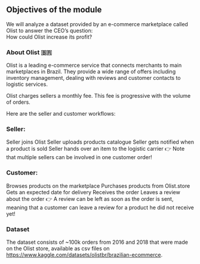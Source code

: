 ## Objectives of the module

We will analyze a dataset provided by an e-commerce marketplace called Olist to answer the CEO’s question:\
How could Olist increase its profit?

### About Olist 🇧🇷

Olist is a leading e-commerce service that connects merchants to main marketplaces in Brazil. They provide a wide range of offers including inventory management, dealing with reviews and customer contacts to logistic services.

Olist charges sellers a monthly fee. This fee is progressive with the volume of orders.

Here are the seller and customer workflows:

### Seller:

Seller joins Olist
Seller uploads products catalogue
Seller gets notified when a product is sold
Seller hands over an item to the logistic carrier
👉 Note that multiple sellers can be involved in one customer order!

### Customer:

Browses products on the marketplace
Purchases products from Olist.store
Gets an expected date for delivery
Receives the order
Leaves a review about the order
👉 A review can be left as soon as the order is sent, meaning that a customer can leave a review for a product he did not receive yet!

### Dataset
The dataset consists of ~100k orders from 2016 and 2018 that were made on the Olist store, available as csv files on https://www.kaggle.com/datasets/olistbr/brazilian-ecommerce.
